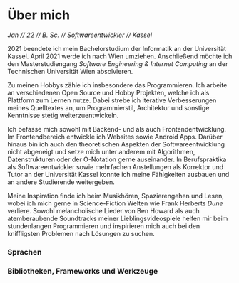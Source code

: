 # Über mich

*Jan // 22 // B. Sc. // Softwareentwickler // Kassel*

2021 beendete ich mein Bachelorstudium der Informatik an der Universität Kassel.
April 2021 werde ich nach Wien umziehen.
Anschließend möchte ich den Masterstudiengang *Software Engineering & Internet Computing* an der Technischen Universität Wien absolvieren.

Zu meinen Hobbys zähle ich insbesondere das Programmieren.
Ich arbeite an verschiedenen Open Source und Hobby Projekten, welche ich als Plattform zum Lernen nutze.
Dabei strebe ich iterative Verbesserungen meines Quelltextes an, um Programmierstil, Architektur und sonstige Kenntnisse stetig weiterzuentwickeln.

Ich befasse mich sowohl mit Backend- und als auch Frontendentwicklung.
Im Frontendbereich entwickle ich Websites sowie Android Apps.
Darüber hinaus bin ich auch den theoretischen Aspekten der Softwareentwicklung nicht abgeneigt und setze mich unter anderem mit Algorithmen, Datenstrukturen oder der O-Notation gerne auseinander.
In Berufspraktika als Softwareentwickler sowie mehrfachen Anstellungen als Korrektor und Tutor an der Universität Kassel konnte ich meine Fähigkeiten ausbauen und an andere Studierende weitergeben.

Meine Inspiration finde ich beim Musikhören, Spazierengehen und Lesen, wobei ich mich gerne in Science-Fiction Welten wie Frank Herberts *Dune* verliere.
Sowohl melancholische Lieder von Ben Howard als auch atemberaubende Soundtracks meiner Lieblingsvideospiele helfen mir beim stundenlangen Programmieren und inspirieren mich auch bei den kniffligsten Problemen nach Lösungen zu suchen.

### Sprachen
<language-list class="mt-4 mb-4"></language-list>

### Bibliotheken, Frameworks und Werkzeuge
<software-list class="mt-4 mb-4"></software-list>
